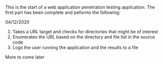 This is the start of a web application penetration testing application.
The first part has been complete and peforms the following:  

04/12/2020  
1. Takes a URL target and checks for directories that might be of interest  
2. Enumerates the URL based on the directory and file list in the source code  
3. Logs the user running the application and the results to a file  

More to come later

